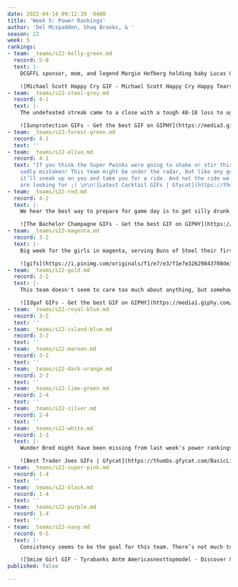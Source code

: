 ```yaml
---
date: 2022-04-14 09:12:39 -0400
title: 'Week 5: Power Rankings'
author: 'Del Mcspadden, Shaq Brooks, & '
season: 22
week: 5
rankings:
- team: _teams/s22-kelly-green.md
  record: 5-0
  text: |-
    DCGFFL sponsor, mom, and legend Margie Hofberg holding baby Lucas Owen Graham-Roll while new dad Scott made his return to the field said it all. This team can’t lose.

    ![Michael Scott Happy Cry GIF - Michael Scott Happy Cry Happy Tears -  Discover & Share GIFs](https://c.tenor.com/Q3Z9eLBmAZMAAAAC/michael-scott-happy-cry.gif)
- team: _teams/s22-steel-grey.md
  record: 4-1
  text: |-
    The undefeated streak came to a close with a tough 48-18 loss to ugenta variant this week. Not sure if it was because they were missing the shine from Jean-Francois’s pom-poms or if it was because captain Bobby couldn’t see the field in those sunglasses and sun hat, but this team has finally seen the shade.

    ![Sunprotection GIFs - Get the best GIF on GIPHY](https://media3.giphy.com/media/l1J9zvorl1IebyNbO/200.gif)
- team: _teams/s22-forest-green.md
  record: 4-1
  text: ''
- team: _teams/s22-olive.md
  record: 4-1
  text: "If you think the Super Pwinks were going to shake or stir this Olive, you’re
    sadly mistaken! This team might be under the radar, but like any good cocktail,
    it’ll sneak up on you and take you for a ride. And not the ride we know ya'll
    are looking for ;) \n\n![Latest Cocktail GIFs | Gfycat](https://thumbs.gfycat.com/SanePeskyGalapagoshawk-max-1mb.gif)"
- team: _teams/s22-red.md
  record: 4-2
  text: |-
    We hear the best way to prepare for game day is to get silly drunk at a wedding the night before. Maybe if Captain Japinga had fewer _Champagne Problems_ our Taylor’s would have done _All Too Well (Taylor’s Version. 10-Minutes duh)_.

    ![The Bachelor Champagne GIFs - Get the best GIF on GIPHY](https://media4.giphy.com/media/IcdPUZfFDG9fcpmfp0/200.gif)
- team: _teams/s22-magenta.md
  record: 3-2
  text: |-
    Big week for the girls in magenta, serving Buns of Steel their first loss of the season! We’re not sure what’s sicker, this team or DJ DJ’s beats at Kiki. Either way, we better get a vaccine soon because this team is coming for us all.

    ![gifs](https://i.pinimg.com/originals/f1/e7/e3/f1e7e32629843708de3c1fb1f94e764a.gif)
- team: _teams/s22-gold.md
  record: 3-2
  text: |-
    This team doesn't seem to care too much about anything, but somehow they keep winning. No joke, we saw Keaton run over mid-game to the BBQ mixer happening next to the field to get a snack instead of a sack.

    ![Idgaf GIFs - Get the best GIF on GIPHY](https://media1.giphy.com/media/l0ExnkHnZ3lYzHbnG/giphy.gif)
- team: _teams/s22-royal-blue.md
  record: 3-2
  text: ''
- team: _teams/s22-island-blue.md
  record: 3-2
  text: ''
- team: _teams/s22-maroon.md
  record: 3-2
  text: ''
- team: _teams/s22-dark-orange.md
  record: 2-3
  text: ''
- team: _teams/s22-lime-green.md
  record: 2-4
  text: ''
- team: _teams/s22-silver.md
  record: 2-4
  text: ''
- team: _teams/s22-white.md
  record: 1-3
  text: |-
    Wunder Bred might have been missing from last week's power rankings, but they must not have minded cause they gave us the same energy this week as the last. Another tough week for Wonder Bred’s Rookie Captain and QB duo. Maybe it just takes a little more seasoning to get this team on track. I’d suggest checking your local Trader Hoe’s for some “Everything But The Bottle” seasoning because the way ya’ll party after an L is easily ranked #1 in my book.

    ![Best Trader Joes GIFs | Gfycat](https://thumbs.gfycat.com/BasicLiveBeagle-size_restricted.gif)
- team: _teams/s22-super-pink.md
  record: 1-4
  text: ''
- team: _teams/s22-black.md
  record: 1-4
  text: ''
- team: _teams/s22-purple.md
  record: 1-4
  text: ''
- team: _teams/s22-navy.md
  record: 0-5
  text: |-
    Consistency seems to be the goal for this team. There’s not much to say because the record speaks for itself. Instead let’s put a spotlight on how Queen Mother Munroe showed up to teach the girls how to turn a run away game into a runway moment for DCGFFL’s Spring Summer collection. Yeah, maybe the scoreboards not looking so great but rest assured the sideline does.

    ![Smize Girl GIF - Tyrabanks Antm Americasnexttopmodel - Discover & Share GIFs](https://c.tenor.com/XwX7ccaM0E8AAAAC/tyrabanks-antm.gif)
published: false

---
```

